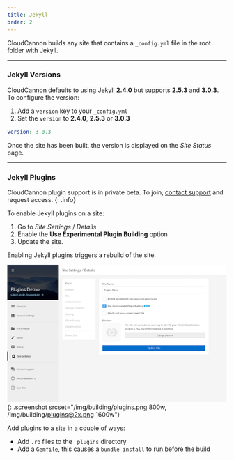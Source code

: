 ```yaml
---
title: Jekyll
order: 2
---
```


CloudCannon builds any site that contains a `_config.yml` file in the root folder with Jekyll.

---

### Jekyll Versions

CloudCannon defaults to using Jekyll **2.4.0** but supports **2.5.3** and **3.0.3**. To configure the version:

1. Add a `version` key to your `_config.yml`
2. Set the `version` to **2.4.0**, **2.5.3** or **3.0.3**

~~~yaml
version: 3.0.3
~~~

Once the site has been built, the version is displayed on the *Site Status* page.

---

### Jekyll Plugins

CloudCannon plugin support is in private beta. To join, [contact support](mailto:support@cloudcannon.com) and request access.
{: .info}

To enable Jekyll plugins on a site:

1. Go to *Site Settings* / *Details*
2. Enable the **Use Experimental Plugin Building** option
3. Update the site.

Enabling Jekyll plugins triggers a rebuild of the site.

![Enabling plugins](/img/building/plugins.png){: .screenshot srcset="/img/building/plugins.png 800w, /img/building/plugins@2x.png 1600w"}

Add plugins to a site in a couple of ways:

- Add `.rb` files to the `_plugins` directory
- Add a `Gemfile`, this causes a `bundle install` to run before the build
